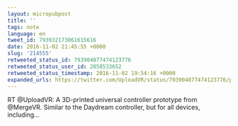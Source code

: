 ```yaml
---
layout: micropubpost
title: ''
tags: note
language: en
tweet_id: 793932173061615616
date: 2016-11-02 21:45:55 +0000
slug: '214555'
retweeted_status_id: 793904077474123776
retweeted_status_user_id: 2858533652
retweeted_status_timestamp: 2016-11-02 19:54:16 +0000
expanded_urls: https://twitter.com/UploadVR/status/793904077474123776/photo/1
---
```

RT @UploadVR: A 3D-printed universal controller prototype from @MergeVR. Similar to the Daydream controller, but for all devices, including…
